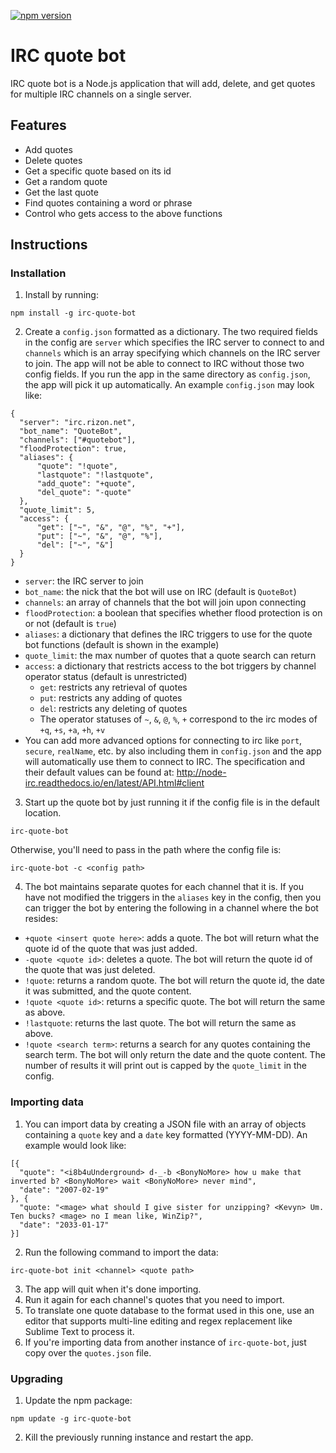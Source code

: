 [![npm version](https://badge.fury.io/js/irc-quote-bot.svg)](https://badge.fury.io/js/irc-quote-bot)

# IRC quote bot

IRC quote bot is a Node.js application that will add, delete, and get quotes for multiple IRC channels on a single server.

## Features

* Add quotes
* Delete quotes
* Get a specific quote based on its id
* Get a random quote
* Get the last quote
* Find quotes containing a word or phrase
* Control who gets access to the above functions

## Instructions

### Installation

1. Install by running:

  ```
  npm install -g irc-quote-bot
  ```

2. Create a `config.json` formatted as a dictionary. The two required fields in the config are `server` which specifies the IRC server to connect to and `channels` which is an array specifying which channels on the IRC server to join. The app will not be able to connect to IRC without those two config fields. If you run the app in the same directory as `config.json`, the app will pick it up automatically. An example `config.json` may look like:

  ```
  {
    "server": "irc.rizon.net",
    "bot_name": "QuoteBot",
    "channels": ["#quotebot"],
    "floodProtection": true,
    "aliases": {
        "quote": "!quote",
        "lastquote": "!lastquote",
        "add_quote": "+quote",
        "del_quote": "-quote"
    },
    "quote_limit": 5,
    "access": {
        "get": ["~", "&", "@", "%", "+"],
        "put": ["~", "&", "@", "%"],
        "del": ["~", "&"]
    }
  }
  ```
  
  * `server`: the IRC server to join
  * `bot_name`: the nick that the bot will use on IRC (default is `QuoteBot`)
  * `channels`: an array of channels that the bot will join upon connecting
  * `floodProtection`: a boolean that specifies whether flood protection is on or not (default is `true`)
  * `aliases`: a dictionary that defines the IRC triggers to use for the quote bot functions (default is shown in the example)
  * `quote_limit`: the max number of quotes that a quote search can return
  * `access`: a dictionary that restricts access to the bot triggers by channel operator status (default is unrestricted)
    * `get`: restricts any retrieval of quotes
    * `put`: restricts any adding of quotes
    * `del`: restricts any deleting of quotes
    * The operator statuses of `~`, `&`, `@`, `%`, `+` correspond to the irc modes of `+q`, `+s`, `+a`, `+h`, `+v`
  * You can add more advanced options for connecting to irc like `port`, `secure`, `realName`, etc. by also including them in `config.json` and the app will automatically use them to connect to IRC. The specification and their default values can be found at: http://node-irc.readthedocs.io/en/latest/API.html#client

3. Start up the quote bot by just running it if the config file is in the default location.

  ```
  irc-quote-bot
  ```
  
  Otherwise, you'll need to pass in the path where the config file is:
  
  ```
  irc-quote-bot -c <config path>
  ```
  
4. The bot maintains separate quotes for each channel that it is. If you have not modified the triggers in the `aliases` key in the config, then you can trigger the bot by entering the following in a channel where the bot resides:
  * `+quote <insert quote here>`: adds a quote. The bot will return what the quote id of the quote that was just added.
  * `-quote <quote id>`: deletes a quote. The bot will return the quote id of the quote that was just deleted.
  * `!quote`: returns a random quote. The bot will return the quote id, the date it was submitted, and the quote content.
  * `!quote <quote id>`: returns a specific quote. The bot will return the same as above.
  * `!lastquote`: returns the last quote. The bot will return the same as above.
  * `!quote <search term>`: returns a search for any quotes containing the search term. The bot will only return the date and the quote content. The number of results it will print out is capped by the `quote_limit` in the config.

### Importing data

1. You can import data by creating a JSON file with an array of objects containing a `quote` key and a `date` key formatted (YYYY-MM-DD). An example would look like:

  ```
  [{
    "quote": "<i8b4uUnderground> d-_-b <BonyNoMore> how u make that inverted b? <BonyNoMore> wait <BonyNoMore> never mind",
    "date": "2007-02-19"
  }, {
    "quote: "<mage> what should I give sister for unzipping? <Kevyn> Um. Ten bucks? <mage> no I mean like, WinZip?",
    "date": "2033-01-17"
  }]
  ```

2. Run the following command to import the data:

  ```
  irc-quote-bot init <channel> <quote path>  
  ```
  
3. The app will quit when it's done importing.
4. Run it again for each channel's quotes that you need to import.
5. To translate one quote database to the format used in this one, use an editor that supports multi-line editing and regex replacement like Sublime Text to process it.
6. If you're importing data from another instance of `irc-quote-bot`, just copy over the `quotes.json` file.

### Upgrading

1. Update the npm package:

  ```
  npm update -g irc-quote-bot
  ```

2. Kill the previously running instance and restart the app.
